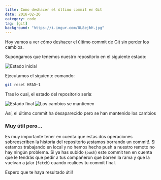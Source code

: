 ```yaml
---
title: Cómo deshacer el último commit en Git
date: 2018-02-26
category: code
tag: [git]
background: "https://i.imgur.com/8L8ejhH.jpg"
---
```


Hoy vamos a ver cómo deshacer el último commit de Git sin perder los cambios.

Supongamos que tenemos nuestro repositorio en el siguiente estado:

![Estado inicial](https://i.imgur.com/GgX1oIz.png)

Ejecutamos el siguiente comando:

```bash
git reset HEAD~1
```

Tras lo cual, el estado del repositorio sería:

![Estado final](https://i.imgur.com/8B1vS3H.png)
![Los cambios se mantienen](https://i.imgur.com/f61allZ.png)

Así, el último commit ha desaparecido pero se han mantenido los cambios

### Muy útil pero…

Es muy importante tener en cuenta que estas dos operaciones sobreescriben la historia del repositorio ¡estamos borrando un commit!. Si estamos trabajando en local y no hemos hecho push a nuestro remoto no hay ningún problema. Si ya has subido (`push`) este commit ten en cuenta que le tendrás que pedir a tus compañeron que borren la rama y que la vuelvan a jalar (`fetch`) cuando realices tu commit final.

Espero que te haya resultado útil!
